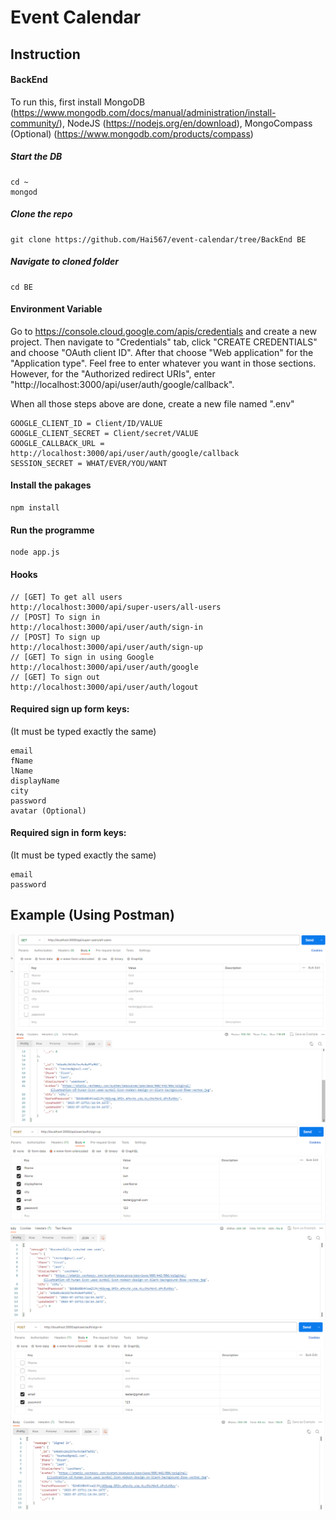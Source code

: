 # Event Calendar

## Instruction

#### BackEnd

To run this, first install MongoDB (https://www.mongodb.com/docs/manual/administration/install-community/), NodeJS (https://nodejs.org/en/download), MongoCompass (Optional) (https://www.mongodb.com/products/compass)

##### Start the DB

```
cd ~
mongod
```

##### Clone the repo

```
git clone https://github.com/Hai567/event-calendar/tree/BackEnd BE
```

##### Navigate to cloned folder

```
cd BE
```

#### Environment Variable

Go to https://console.cloud.google.com/apis/credentials and create a new project. Then navigate to "Credentials" tab, click "CREATE CREDENTIALS" and choose "OAuth client ID". After that choose "Web application" for the "Application type". Feel free to enter whatever you want in those sections. However, for the "Authorized redirect URIs", enter "http://localhost:3000/api/user/auth/google/callback".

When all those steps above are done, create a new file named ".env"

```
GOOGLE_CLIENT_ID = Client/ID/VALUE
GOOGLE_CLIENT_SECRET = Client/secret/VALUE
GOOGLE_CALLBACK_URL = http://localhost:3000/api/user/auth/google/callback
SESSION_SECRET = WHAT/EVER/YOU/WANT
```

#### Install the pakages

```
npm install
```

#### Run the programme

```
node app.js
```

#### Hooks

```
// [GET] To get all users
http://localhost:3000/api/super-users/all-users
// [POST] To sign in
http://localhost:3000/api/user/auth/sign-in
// [POST] To sign up
http://localhost:3000/api/user/auth/sign-up
// [GET] To sign in using Google
http://localhost:3000/api/user/auth/google
// [GET] To sign out
http://localhost:3000/api/user/auth/logout
```

#### Required sign up form keys:

(It must be typed exactly the same)

```
email
fName
lName
displayName
city
password
avatar (Optional)
```

#### Required sign in form keys:

(It must be typed exactly the same)

```
email
password
```

## Example (Using Postman)

![get all users example](https://github.com/Hai567/event-calendar/blob/BackEnd/instruction-imgs/get-all-users-example.png?raw=true)
![sign up example](https://github.com/Hai567/event-calendar/blob/BackEnd/instruction-imgs/sign-up-example.png?raw=true)
![sign in example](https://github.com/Hai567/event-calendar/blob/BackEnd/instruction-imgs/sign-in-example.png?raw=true)
